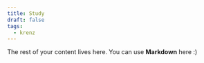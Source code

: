```yaml
---
title: Study
draft: false
tags:
  - krenz
---
```

 
The rest of your content lives here. You can use **Markdown** here :)